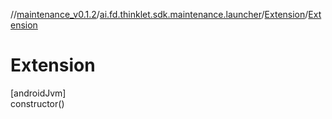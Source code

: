 //[maintenance_v0.1.2](../../../index.md)/[ai.fd.thinklet.sdk.maintenance.launcher](../index.md)/[Extension](index.md)/[Extension](-extension.md)

# Extension

[androidJvm]\
constructor()
